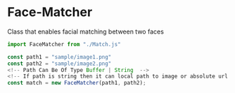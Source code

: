 # Face-Matcher

Class that enables facial matching between two faces
```javascript
import FaceMatcher from "./Match.js"

const path1 = "sample/image1.png"
const path2 = "sample/image2.png"
<!-- Path Can Be Of Type Buffer | String  -->
<!-- If path is string then it can local path to image or absolute url to image -->
const match = new FaceMatcher(path1, path2);
```
